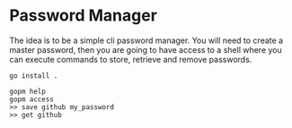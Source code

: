 # Password Manager

The idea is to be a simple cli password manager. You will need to create a
master password, then you are going to have access to a shell where you can
execute commands to store, retrieve and remove passwords.

```console
go install .

gopm help
gopm access
>> save github my_password
>> get github
```
